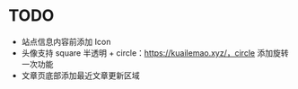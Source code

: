 # TODO

- 站点信息内容前添加 Icon
- 头像支持 square 半透明 + circle：https://kuailemao.xyz/，circle 添加旋转一次功能
- 文章页底部添加最近文章更新区域
